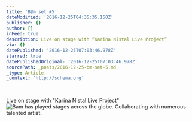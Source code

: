 ```yaml
---
title: 'B@m set #5'
dateModified: '2016-12-25T04:35:35.150Z'
publisher: {}
author: []
inFeed: true
description: Live on stage with “Karina Nistal Live Project”
via: {}
datePublished: '2016-12-25T07:03:46.978Z'
starred: true
datePublishedOriginal: '2016-12-25T07:03:46.978Z'
sourcePath: _posts/2016-12-25-bm-set-5.md
_type: Article
_context: 'http://schema.org'

---
```

Live on stage with "Karina Nistal Live Project"
![Bam has played stages across the globe. Collaborating with numerous talented artist.](https://the-grid-user-content.s3-us-west-2.amazonaws.com/46feefb9-9b17-46a8-8eaa-33b738f77949.jpg)